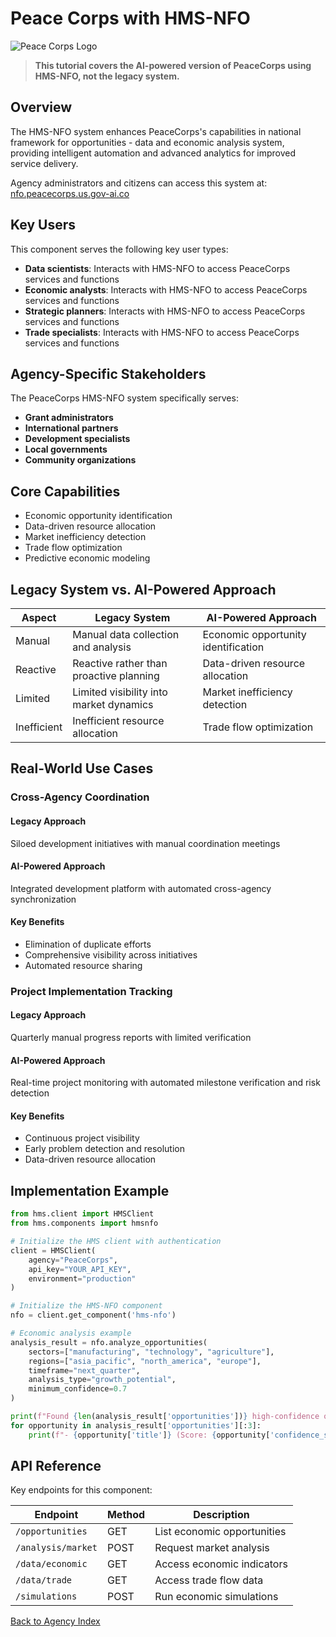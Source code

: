 # Peace Corps with HMS-NFO

![Peace Corps Logo](/images/gov/peacecorps.png)

> **This tutorial covers the AI-powered version of PeaceCorps using HMS-NFO, not the legacy system.**

## Overview

The HMS-NFO system enhances PeaceCorps's capabilities in national framework for opportunities - data and economic analysis system, providing intelligent automation and advanced analytics for improved service delivery.

Agency administrators and citizens can access this system at: [nfo.peacecorps.us.gov-ai.co](https://nfo.peacecorps.us.gov-ai.co)

## Key Users

This component serves the following key user types:

- **Data scientists**: Interacts with HMS-NFO to access PeaceCorps services and functions
- **Economic analysts**: Interacts with HMS-NFO to access PeaceCorps services and functions
- **Strategic planners**: Interacts with HMS-NFO to access PeaceCorps services and functions
- **Trade specialists**: Interacts with HMS-NFO to access PeaceCorps services and functions

## Agency-Specific Stakeholders

The PeaceCorps HMS-NFO system specifically serves:

- **Grant administrators**
- **International partners**
- **Development specialists**
- **Local governments**
- **Community organizations**

## Core Capabilities

- Economic opportunity identification
- Data-driven resource allocation
- Market inefficiency detection
- Trade flow optimization
- Predictive economic modeling

## Legacy System vs. AI-Powered Approach

| Aspect | Legacy System | AI-Powered Approach |
|--------|--------------|----------------------|
| Manual | Manual data collection and analysis | Economic opportunity identification |
| Reactive | Reactive rather than proactive planning | Data-driven resource allocation |
| Limited | Limited visibility into market dynamics | Market inefficiency detection |
| Inefficient | Inefficient resource allocation | Trade flow optimization |

## Real-World Use Cases

### Cross-Agency Coordination

#### Legacy Approach

Siloed development initiatives with manual coordination meetings

#### AI-Powered Approach

Integrated development platform with automated cross-agency synchronization

#### Key Benefits

- Elimination of duplicate efforts
- Comprehensive visibility across initiatives
- Automated resource sharing

### Project Implementation Tracking

#### Legacy Approach

Quarterly manual progress reports with limited verification

#### AI-Powered Approach

Real-time project monitoring with automated milestone verification and risk detection

#### Key Benefits

- Continuous project visibility
- Early problem detection and resolution
- Data-driven resource allocation

## Implementation Example

```python
from hms.client import HMSClient
from hms.components import hmsnfo

# Initialize the HMS client with authentication
client = HMSClient(
    agency="PeaceCorps",
    api_key="YOUR_API_KEY",
    environment="production"
)

# Initialize the HMS-NFO component
nfo = client.get_component('hms-nfo')

# Economic analysis example
analysis_result = nfo.analyze_opportunities(
    sectors=["manufacturing", "technology", "agriculture"],
    regions=["asia_pacific", "north_america", "europe"],
    timeframe="next_quarter",
    analysis_type="growth_potential",
    minimum_confidence=0.7
)

print(f"Found {len(analysis_result['opportunities'])} high-confidence opportunities")
for opportunity in analysis_result['opportunities'][:3]:
    print(f"- {opportunity['title']} (Score: {opportunity['confidence_score']})")
```

## API Reference

Key endpoints for this component:

| Endpoint | Method | Description |
|----------|--------|-------------|
| `/opportunities` | GET | List economic opportunities |
| `/analysis/market` | POST | Request market analysis |
| `/data/economic` | GET | Access economic indicators |
| `/data/trade` | GET | Access trade flow data |
| `/simulations` | POST | Run economic simulations |

[Back to Agency Index](index.md)
